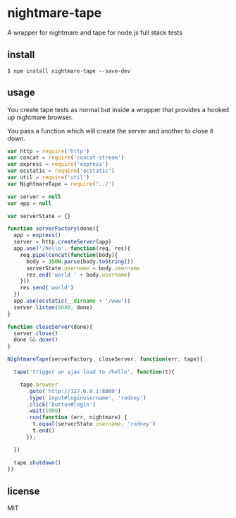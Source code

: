 nightmare-tape
==============

A wrapper for nightmare and tape for node.js full stack tests

## install

```
$ npm install nightmare-tape --save-dev
```

## usage

You create tape tests as normal but inside a wrapper that provides a hooked up nightmare browser.

You pass a function which will create the server and another to close it down.

```js
var http = require('http')
var concat = require('concat-stream')
var express = require('express')
var ecstatic = require('ecstatic')
var util = require('util')
var NightmareTape = require('../')

var server = null
var app = null

var serverState = {}

function serverFactory(done){
  app = express()
  server = http.createServer(app)
  app.use('/hello', function(req, res){
    req.pipe(concat(function(body){
      body = JSON.parse(body.toString())
      serverState.username = body.username
      res.end('world ' + body.username)
    }))
    res.send('world')
  })
  app.use(ecstatic(__dirname + '/www'))
  server.listen(8080, done)
}

function closeServer(done){
  server.close()
  done && done()
}

NightmareTape(serverFactory, closeServer, function(err, tape){

  tape('trigger an ajax load to /hello', function(t){

    tape.browser
      .goto('http://127.0.0.1:8080')
      .type('input#loginusername', 'rodney')
      .click('button#login')
      .wait(1000)
      .run(function (err, nightmare) {
        t.equal(serverState.username, 'rodney')
        t.end()
      });

  })

  tape.shutdown()
})
```

## license

MIT
